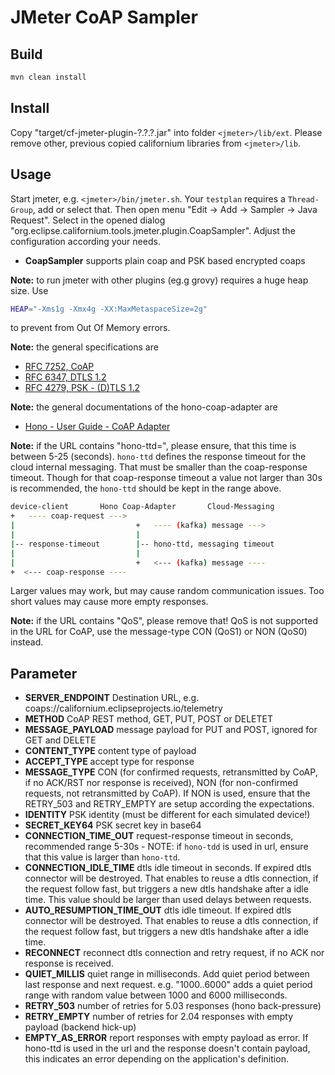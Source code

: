 # JMeter CoAP Sampler

## Build

```sh
mvn clean install
```
## Install

Copy "target/cf-jmeter-plugin-?.?.?.jar" into folder `<jmeter>/lib/ext`.
Please remove other, previous copied californium libraries from `<jmeter>/lib`.

## Usage

Start jmeter, e.g. `<jmeter>/bin/jmeter.sh`.
Your `testplan` requires a `Thread-Group`, add or select that. 
Then open menu "Edit -> Add -> Sampler -> Java Request". 
Select in the opened dialog "org.eclipse.californium.tools.jmeter.plugin.CoapSampler".
Adjust the configuration according your needs.

-  **CoapSampler** supports plain coap and PSK based encrypted coaps

**Note:** to run jmeter with other plugins (eg.g grovy) requires a huge heap size. Use

```sh
HEAP="-Xms1g -Xmx4g -XX:MaxMetaspaceSize=2g"
```

to prevent from Out Of Memory errors.

**Note:** the general specifications are
- [RFC 7252, CoAP](https://tools.ietf.org/html/rfc7252)
- [RFC 6347, DTLS 1.2](https://tools.ietf.org/html/rfc6347)
- [RFC 4279, PSK - (D)TLS 1.2](https://tools.ietf.org/html/rfc4279)

**Note:** the general documentations of the hono-coap-adapter are
- [Hono - User Guide - CoAP Adapter](https://www.eclipse.org/hono/docs/user-guide/coap-adapter/)

**Note:** if the URL contains "hono-ttd=<time>", please ensure, that this time is between 5-25 (seconds).
 `hono-ttd` defines the response timeout for the cloud internal messaging. That must be smaller than the coap-response timeout.
 Though for that coap-response timeout a value not larger than 30s is recommended, the `hono-ttd` should be kept in the range above.
 
```sh
device-client       Hono Coap-Adapter       Cloud-Messaging
+   ---- coap-request --->
|                           +   ---- (kafka) message --->
|                           |
|-- response-timeout        |-- hono-ttd, messaging timeout
|                           |
|                           +   <--- (kafka) message ----
+  <--- coap-response ----
```

Larger values may work, but may cause random communication issues. Too short values may cause more empty responses.

**Note:** if the URL contains "QoS", please remove that! QoS is not supported in the URL for CoAP, use the message-type CON (QoS1) or NON (QoS0) instead.

## Parameter

-  **SERVER_ENDPOINT** Destination URL, e.g. coaps://californium.eclipseprojects.io/telemetry
-  **METHOD** CoAP REST method, GET, PUT, POST or DELETET
-  **MESSAGE_PAYLOAD** message payload for PUT and POST, ignored for GET and DELETE
-  **CONTENT_TYPE** content type of payload
-  **ACCEPT_TYPE** accept type for response
-  **MESSAGE_TYPE** CON (for confirmed requests, retransmitted by CoAP, if no ACK/RST nor response is received), NON (for non-confirmed requests, not retransmitted by CoAP). If NON is used, ensure that the RETRY_503 and RETRY_EMPTY are setup according the expectations.
-  **IDENTITY** PSK identity (must be different for each simulated device!)
-  **SECRET_KEY64** PSK secret key in base64
-  **CONNECTION_TIME_OUT** request-response timeout in seconds, recommended range 5-30s - NOTE: if `hono-tdd` is used in url, ensure that this value is larger than `hono-ttd`. 
-  **CONNECTION_IDLE_TIME** dtls idle timeout in seconds. If expired dtls connector will be destroyed. That enables to reuse a dtls connection, if the request follow fast, but triggers a new dtls handshake after a idle time. This value should be larger than used delays between requests.
-  **AUTO_RESUMPTION_TIME_OUT** dtls idle timeout. If expired dtls connector will be destroyed. That enables to reuse a dtls connection, if the request follow fast, but triggers a new dtls handshake after a idle time.
-  **RECONNECT** reconnect dtls connection and retry request, if no ACK nor response is received.
-  **QUIET_MILLIS** quiet range in milliseconds. Add quiet period between last response and next request. e.g. "1000..6000" adds a quiet period range with random value between 1000 and 6000 milliseconds.
-  **RETRY_503** number of retries for 5.03 responses (hono back-pressure)
-  **RETRY_EMPTY** number of retries for 2.04 responses with empty payload (backend hick-up)
-  **EMPTY_AS_ERROR** report responses with empty payload as error. If hono-ttd is used in the url and the response doesn't contain payload, this indicates an error depending on the application's definition.

